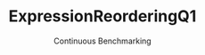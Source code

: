 ---
layout: docu
title: ExpressionReorderingQ1
subtitle: Continuous Benchmarking
selected: 
expanded: Benchmarking
benchmark: /individual_results/ExpressionReorderingQ1.html
---